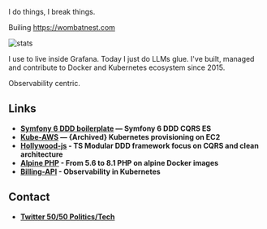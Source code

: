 I do things, I break things.

Builing https://wombatnest.com

![stats](https://github-profile-summary-cards.vercel.app/api/cards/profile-details?username=jorge07&theme=tokyonight)

I use to live inside Grafana. Today I just do LLMs glue.
I've built, managed and contribute to Docker and Kubernetes ecosystem since 2015.

Observability centric. 

## Links

 - **[Symfony 6 DDD boilerplate](https://github.com/jorge07/symfony-6-es-cqrs-boilerplate)  — Symfony 6 DDD CQRS ES**
 - **[Kube-AWS](https://github.com/kubernetes-retired/kube-aws) —  {Archived} Kubernetes provisioning on EC2**
 - **[Hollywood-js](https://github.com/jorge07/hollywood) - TS Modular DDD framework focus on CQRS and clean architecture**
 - **[Alpine PHP](https://github.com/jorge07/alpine-php) - From 5.6 to 8.1 PHP on alpine Docker images**
 - **[Billing-API](https://github.com/jorge07/billing-api) - Observability in Kubernetes**

## Contact

- **[Twitter 50/50 Politics/Tech](https://twitter.com/Jorge__SVQ)**

